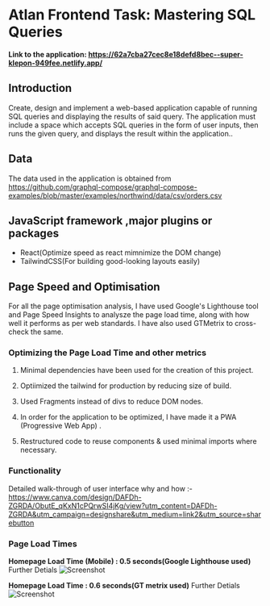 # Atlan Frontend Task: Mastering SQL Queries
<strong> Link to the application: https://62a7cba27cec8e18defd8bec--super-klepon-949fee.netlify.app/</strong>
<br>

## Introduction

Create, design and implement a web-based application capable of running SQL queries and displaying the results of said query. The application must include a space which accepts SQL queries in the form of user inputs, then runs the given query, and displays the result within the application..

## Data 
The data used in the application is obtained from https://github.com/graphql-compose/graphql-compose-examples/blob/master/examples/northwind/data/csv/orders.csv

## JavaScript framework ,major plugins or packages
- React(Optimize speed as react mimnimize the DOM change)
- TailwindCSS(For building good-looking layouts easily)


## Page Speed and Optimisation

For all the page optimisation analysis, I have used Google's Lighthouse tool and Page Speed Insights to analysze the page load time, along with how well it performs as per web standards. I have also used GTMetrix to cross-check the same. 


### Optimizing the Page Load Time and other metrics

1. Minimal dependencies have been used for the creation of this project.

2. Optiimized the tailwind for production by reducing size of build.

3. Used Fragments instead of divs to reduce DOM nodes.

4. In order for the application to be optimized, I have made it a PWA (Progressive Web App) .

5. Restructured code to reuse components & used minimal imports where necessary.



### Functionality

Detailed walk-through of user interface why and how :-
https://www.canva.com/design/DAFDh-ZGRDA/ObutE_qKxN1cPQrwSI4jKg/view?utm_content=DAFDh-ZGRDA&utm_campaign=designshare&utm_medium=link2&utm_source=sharebutton

### Page Load Times 

<strong>Homepage Load Time (Mobile) : 0.5 seconds(Google Lighthouse used)</strong>
Further Detials 
![Screenshot](https://media.discordapp.net/attachments/768729024397967390/986154915615342612/atlan.png?width=762&height=406)


<strong>Homepage Load Time : 0.6 seconds(GT metrix used)</strong>
Further Detials 
![Screenshot](https://media.discordapp.net/attachments/768729024397967390/986154915313369098/atlan_gt.png?width=897&height=406)
  


